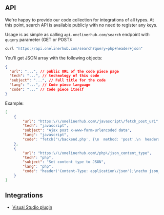 ## API

We're happy to provide our code collection for integrations of all types. At this point, search API is available publicly with no need to register any keys.

Usage is as simple as calling `api.onelinerhub.com/search` endpoint with `quqery` parameter (GET or POST):

```bash
curl "https://api.onelinerhub.com/search?query=php+header+json"
```

You'll get JSON array with the following objects:
```json
{
  "url": "...", // public URL of the code piece page
  "tech": "...", // technology of this code
  "subject": "...", // Full title for the code
  "lang": "...", // Code piece language
  "code": "..." // Code piece itself
}
```

Example:
```json
[
    {
        "url": "https:\/\/onelinerhub.com\/javascript\/fetch_post_uri",
        "tech": "javascript",
        "subject": "Ajax post x-www-form-urlencoded data",
        "lang": "javascript",
        "code": "fetch('\/backend.php', {\n  method: 'post',\n  headers: { 'Content-Type': 'application\/x-www-form-urlencoded;charset=UTF-8' },\n  body: 'var1=' + encodeURIComponent('Donald Trump :(') + '&amp;var2=123'\n}).then(function(r) {\n  return r.json();\n}).then(function(data) {\n  console.log(data);\n});"
    },
    {
        "url": "https:\/\/onelinerhub.com\/php\/json_content_type",
        "tech": "php",
        "subject": "Set content type to JSON",
        "lang": "php",
        "code": "header('Content-Type: application\/json');\necho json_encode([]);"
    }
]
```


## Integrations

- [Visual Studio plugin](https://marketplace.visualstudio.com/items?itemName=pashkatrick.oneliner)
